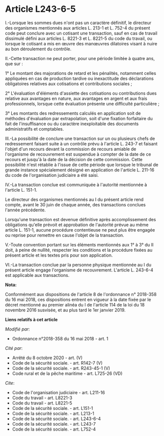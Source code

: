 # Article L243-6-5

I.-Lorsque les sommes dues n'ont pas un caractère définitif, le directeur des organismes mentionnés aux articles L. 213-1 et
L. 752-4 du présent code peut conclure avec un cotisant une transaction, sauf en cas de travail dissimulé défini aux articles
L. 8221-3 et L. 8221-5 du code du travail, ou lorsque le cotisant a mis en œuvre des manœuvres dilatoires visant à nuire au
bon déroulement du contrôle. 

II.-Cette transaction ne peut porter, pour une période limitée à quatre ans, que sur : 

1° Le montant des majorations de retard et les pénalités, notamment celles appliquées en cas de production tardive ou
inexactitude des déclarations obligatoires relatives aux cotisations et contributions sociales ; 

2° L'évaluation d'éléments d'assiette des cotisations ou contributions dues relative aux avantages en nature, aux avantages
en argent et aux frais professionnels, lorsque cette évaluation présente une difficulté particulière ; 

3° Les montants des redressements calculés en application soit de méthodes d'évaluation par extrapolation, soit d'une
fixation forfaitaire du fait de l'insuffisance ou du caractère inexploitable des documents administratifs et comptables. 

III.-La possibilité de conclure une transaction sur un ou plusieurs chefs de redressement faisant suite à un contrôle prévu à
l'article L. 243-7 et faisant l'objet d'un recours devant la commission de recours amiable de l'organisme de recouvrement est
suspendue à compter de la date de ce recours et jusqu'à la date de la décision de cette commission. Cette possibilité n'est
rétablie à l'issue de cette période que lorsque le tribunal de grande instance spécialement désigné en application de
l'article L. 211-16 du code de l'organisation judiciaire a été saisi. 

IV.-La transaction conclue est communiquée à l'autorité mentionnée à l'article L. 151-1. 

Le directeur des organismes mentionnés au I du présent article rend compte, avant le 30 juin de chaque année, des
transactions conclues l'année précédente. 

Lorsqu'une transaction est devenue définitive après accomplissement des obligations qu'elle prévoit et approbation de
l'autorité prévue au même article L. 151-1, aucune procédure contentieuse ne peut plus être engagée ou reprise pour remettre
en cause l'objet de la transaction. 

V.-Toute convention portant sur les éléments mentionnés aux 1° à 3° du II doit, à peine de nullité, respecter les conditions
et la procédure fixées au présent article et les textes pris pour son application. 

VI.-La transaction conclue par la personne physique mentionnée au I du présent article engage l'organisme de recouvrement.
L'article L. 243-6-4 est applicable aux transactions.

**Nota:**

Conformément aux dispositions de l'article 8 de l'ordonnance n° 2018-358 du 16 mai 2018, ces dispositions entrent en vigueur
à la date fixée par le décret mentionné au premier alinéa du I de l'article 114 de la loi du 18 novembre 2016 susvisée, et au
plus tard le 1er janvier 2019.

**Liens relatifs à cet article**

_Modifié par_:

  - Ordonnance n°2018-358 du 16 mai 2018 - art. 1

_Cité par_:

  - Arrêté du 8 octobre 2020 - art. (V)
  - Code de la sécurité sociale. - art. R142-7 (V)
  - Code de la sécurité sociale. - art. R243-45-1 (V)
  - Code rural et de la pêche maritime - art. L725-26 (VD)

_Cite_:

  - Code de l'organisation judiciaire - art. L211-16
  - Code du travail - art. L8221-3
  - Code du travail - art. L8221-5
  - Code de la sécurité sociale. - art. L151-1
  - Code de la sécurité sociale. - art. L213-1
  - Code de la sécurité sociale. - art. L243-6-4
  - Code de la sécurité sociale. - art. L243-7
  - Code de la sécurité sociale. - art. L752-4
